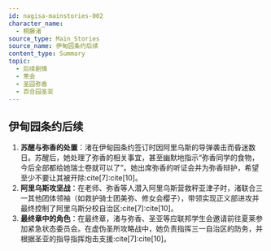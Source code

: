 ```yaml
---
id: nagisa-mainstories-002
character_name:
  - 桐藤渚
source_type: Main_Stories
source_name: 伊甸园条约后续
content_type: Summary
topic:
  - 后续剧情
  - 茶会
  - 圣园弥香
  - 百合园圣亚
---
```

## 伊甸园条约后续
1.  **苏醒与弥香的处置**：渚在伊甸园条约签订时因阿里乌斯的导弹袭击而昏迷数日。苏醒后，她处理了弥香的相关事宜，甚至幽默地指示“弥香同学的食物，今后全部都给她瑞士卷就可以了”。她出席弥香的听证会并为弥香辩护，希望至少不要让其被开除:cite[7]:cite[10]。
2.  **阿里乌斯攻坚战**：在老师、弥香等人潜入阿里乌斯营救秤亚津子时，渚联合三一其他团体领袖（如救护骑士团美弥、修女会樱子），带领实现正义部进攻并最终控制了阿里乌斯分校自治区:cite[7]:cite[10]。
3.  **最终章中的角色**：在最终章，渚与弥香、圣亚等应联邦学生会邀请前往夏莱参加紧急状态委员会。在虚伪圣所攻略战中，她负责指挥三一自治区的防务，并根据圣亚的指导指挥炮击支援:cite[7]:cite[10]。